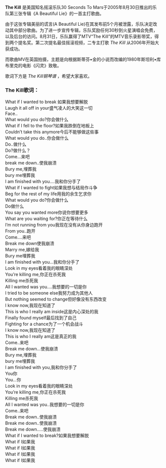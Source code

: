 

**The Kill** 是美国知名摇滚乐队30 Seconds To Mars于2005年8月30日推出的乐队第三张专辑《A Beautiful
Lie》的一首主打歌曲。

由于这张专辑美丽的谎言(A Beautiful
Lie)在其发布前5个月被泄露，乐队决定改动其中部分歌曲。为了进一步宣传专辑，乐队奖励任何30秒到火星演唱会免费，以及后台的访问。8月31日，乐队赢得了MTV“The
Kill”的MTV音乐录影带奖，得到两个提名奖。第二次提名最佳摇滚视频，二专主打歌 _The Kill_ 从2006年开始大获成功。

而歌曲MV在英国拍摄，主题是向根据斯蒂芬•金的小说而改编的1980年斯坦利•库布里克的电影《闪灵》致敬。

歌词下方是 _The Kill钢琴谱_ ，希望大家喜欢。

### The Kill歌词：

What if I wanted to break 如果我想要解脱  
Laugh it all off in your盛气凌人的大笑这一切  
Face..  
What would you do?你会做什么  
What if I fell to the floor?如果我跌倒在地板上  
Couldn’t take this anymore今后不能够做这些事  
What would you do..你会做什么  
Do..做什么  
Do?做什么？  
Come...来吧  
break me down..使我崩溃  
Bury me,埋葬我  
bury me埋葬我  
I am finished with you....我和你分手了  
What if I wanted to fight如果我想与结局作斗争  
Beg for the rest of my life用我的余生乞求你  
What would you do?你会做什么  
Do做什么  
You say you wanted more你说你想要更多  
What are you waiting for?你正在等待什么  
I’m not running from you我现在没有从你身边跑开  
From you..跑开  
Come....来吧  
Break me down使我崩溃  
Marry me,嫁给我  
Bury me埋葬我  
I am finished with you...我和你分手了  
Look in my eyes看着我的眼睛深处  
You’re killing me,你正在杀死我  
Killing me杀死我  
All I wanted was you....我想要的一切是你  
I tried to be someone else我努力成为其他人  
But nothing seemed to change但好像没有东西改变  
I know now,我现在知道了  
This is who I really am inside这是内心深处的我  
Finally found myself最后找到了自己  
Fighting for a chance为了一个机会战斗  
I know now,我现在知道了  
This is who I really am这是真正的我  
Come..来吧  
Break me down...使我崩溃  
Bury me,埋葬我  
bury me埋葬我  
I am finished with you,我和你分手了  
You你  
You...你  
Look in my eyes看着我的眼睛深处  
You’re killing me,你正在杀死我  
Killing me杀死我  
All I wanted was you..我想要的一切是你  
Come..来吧  
Break me down..使我崩溃  
Break me down..使我崩溃  
Break me down.....使我崩溃  
What if I wanted to break?如果我想要解脱  
What if I如果我  
What if I如果我  
What if I如果我  
What if I如果我

